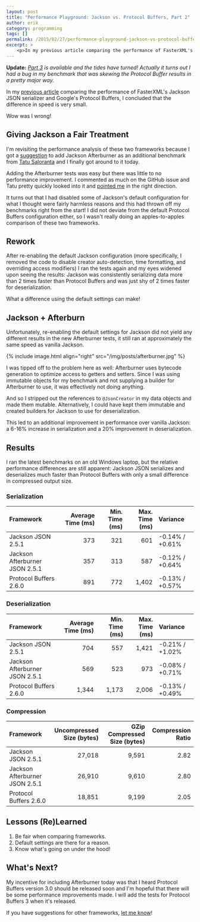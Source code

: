 ```yaml
---
layout: post
title: "Performance Playground: Jackson vs. Protocol Buffers, Part 2"
author: erik
category: programming
tags: []
permalink: /2015/02/27/performance-playground-jackson-vs-protocol-buffers-part-2
excerpt: >
    <p>In my previous article comparing the performance of FasterXML's Jackson JSON serializer and Google's Protocol Buffers, I concluded that the difference in speed is very small.</p>Wow was I wrong!
---
```


**Update:** *[Part 3](http://technicalrex.com/2015/06/25/performance-playground-jackson-vs-protocol-buffers-part-3/) is available and the tides have turned! Actually it turns out I had a bug in my benchmark that was skewing the Protocol Buffer results in a pretty major way.*

In my [previous article](http://technicalrex.com/2014/06/23/performance-playground-jackson-vs-protocol-buffers/) comparing the performance of FasterXML's Jackson JSON serializer and Google's Protocol Buffers, I concluded that the difference in speed is very small.

Wow was I wrong!

## Giving Jackson a Fair Treatment

I'm revisiting the performance analysis of these two frameworks because I got a [suggestion](https://github.com/egillespie/performance-playground/issues/1) to add Jackson Afterburner as an additional benchmark from [Tatu Saloranta](https://twitter.com/cowtowncoder) and I finally got around to it today.

Adding the Afterburner tests was easy but there was little to no performance improvement. I commented as much on the GitHub issue and Tatu pretty quickly looked into it and [pointed me](http://www.cowtowncoder.com/blog/archives/2010/04/entry_396.html) in the right direction.

It turns out that I had disabled some of Jackson's default configuration for what I thought were fairly harmless reasons and this had thrown off my benchmarks right from the start! I did not deviate from the default Protocol Buffers configuration either, so I wasn't really doing an apples-to-apples comparison of these two frameworks.

## Rework

After re-enabling the default Jackson configuration (more specifically, I removed the code to disable creator auto-detection, time formatting, and overriding access modifiers) I ran the tests again and my eyes widened upon seeing the results: Jackson was consistently serializing data more than 2 times faster than Protocol Buffers and was just shy of 2 times faster for deserialization.

What a difference using the default settings can make!

## Jackson + Afterburn

Unfortunately, re-enabling the default settings for Jackson did not yield any different results in the new Afterburner tests, it still ran at approximately the same speed as vanilla Jackson.

{% include image.html align="right" src="/img/posts/afterburner.jpg" %}

I was tipped off to the problem here as well: Afterburner uses bytecode generation to optimize access to getters and setters. Since I was using immutable objects for my benchmark and not supplying a builder for Afterburner to use, it was effectively not doing anything.

And so I stripped out the references to `@JsonCreator` in my data objects and made them mutable. Alternatively, I could have kept them immutable and created builders for Jackson to use for deserialization.

This led to an additional improvement in performance over vanilla Jackson: a 6-16% increase in serialization and a 20% improvement in deserialization.

## Results

I ran the latest benchmarks on an old Windows laptop, but the relative performance differences are still apparent: Jackson JSON serializes and deserializes much faster than Protocol Buffers with only a small difference in compressed output size.

### Serialization

| Framework | Average Time (ms) | Min. Time (ms) | Max. Time (ms) | Variance |
| :-------- | ----------------: | -------------: | -------------: | :------- |
| Jackson JSON 2.5.1 | 373 | 321 | 601 | -0.14% / +0.61% |
| Jackson Afterburner JSON 2.5.1 | 357 | 313 | 587 | -0.12% / +0.64% |
| Protocol Buffers 2.6.0 | 891 | 772 | 1,402 | -0.13% / +0.57% |

### Deserialization

| Framework | Average Time (ms) | Min. Time (ms) | Max. Time (ms) | Variance |
| :-------- | ----------------: | -------------: | -------------: | :------- |
| Jackson JSON 2.5.1 | 704 | 557 | 1,421 | -0.21% / +1.02% |
| Jackson Afterburner JSON 2.5.1 | 569 | 523 | 973 | -0.08% / +0.71% |
| Protocol Buffers 2.6.0 | 1,344 | 1,173 | 2,006 | -0.13% / +0.49% |

### Compression

| Framework | Uncompressed Size (bytes) | GZip Compressed Size (bytes) | Compression Ratio |
| :-------- | ------------------------: | ---------------------------: | ----------------: |
| Jackson JSON 2.5.1 | 27,018 | 9,591 | 2.82 |
| Jackson Afterburner JSON 2.5.1 | 26,910 | 9,610 | 2.80 |
| Protocol Buffers 2.6.0 | 18,851 | 9,199 | 2.05 |

## Lessons (Re)Learned

1. Be fair when comparing frameworks.
2. Default settings are there for a reason.
3. Know what's going on under the hood!

## What's Next?

My incentive for including Afterburner today was that I heard Protocol Buffers version 3.0 should be released soon and I'm hopeful that there will be some performance improvements made. I will add the tests for Protocol Buffers 3 when it's released.

If you have suggestions for other frameworks, [let me know](mailto:erik.gillespie@gmail.com)!
